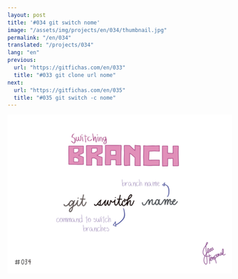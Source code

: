 ```yaml
---
layout: post
title: '#034 git switch nome'
image: "/assets/img/projects/en/034/thumbnail.jpg"
permalink: "/en/034"
translated: "/projects/034"
lang: "en"
previous:
  url: "https://gitfichas.com/en/033"
  title: "#033 git clone url nome"
next:
  url: "https://gitfichas.com/en/035"
  title: "#035 git switch -c nome"
---
```


<img alt="Para trocar de branch use o comando git switch nome" src="/assets/img/projects/en/034/full.jpg">

<!--
Leia também:

<a href="https://jtemporal.com/criando-um-novo-branch-e-mudando-pra-ele-com-um-comando/">
  <strong>Criando um novo branch e mudando pra ele com apenas um comando</strong>
</a>
-->